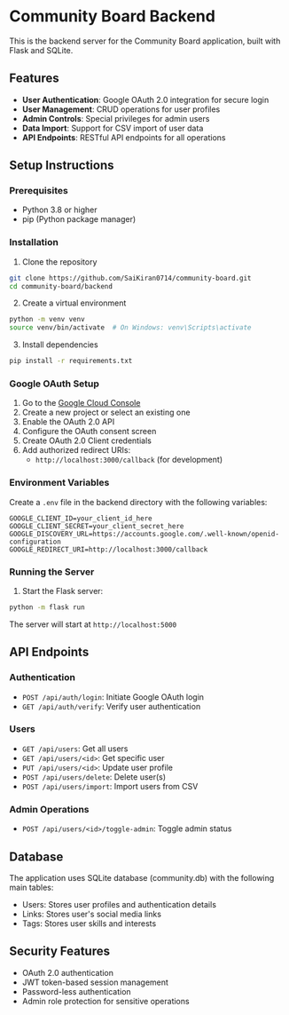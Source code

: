 # Community Board Backend

This is the backend server for the Community Board application, built with Flask and SQLite.

## Features

- **User Authentication**: Google OAuth 2.0 integration for secure login
- **User Management**: CRUD operations for user profiles
- **Admin Controls**: Special privileges for admin users
- **Data Import**: Support for CSV import of user data
- **API Endpoints**: RESTful API endpoints for all operations

## Setup Instructions

### Prerequisites
- Python 3.8 or higher
- pip (Python package manager)

### Installation

1. Clone the repository
```bash
git clone https://github.com/SaiKiran0714/community-board.git
cd community-board/backend
```

2. Create a virtual environment
```bash
python -m venv venv
source venv/bin/activate  # On Windows: venv\Scripts\activate
```

3. Install dependencies
```bash
pip install -r requirements.txt
```

### Google OAuth Setup

1. Go to the [Google Cloud Console](https://console.cloud.google.com/)
2. Create a new project or select an existing one
3. Enable the OAuth 2.0 API
4. Configure the OAuth consent screen
5. Create OAuth 2.0 Client credentials
6. Add authorized redirect URIs:
   - `http://localhost:3000/callback` (for development)

### Environment Variables

Create a `.env` file in the backend directory with the following variables:
```
GOOGLE_CLIENT_ID=your_client_id_here
GOOGLE_CLIENT_SECRET=your_client_secret_here
GOOGLE_DISCOVERY_URL=https://accounts.google.com/.well-known/openid-configuration
GOOGLE_REDIRECT_URI=http://localhost:3000/callback
```

### Running the Server

1. Start the Flask server:
```bash
python -m flask run
```
The server will start at `http://localhost:5000`

## API Endpoints

### Authentication
- `POST /api/auth/login`: Initiate Google OAuth login
- `GET /api/auth/verify`: Verify user authentication

### Users
- `GET /api/users`: Get all users
- `GET /api/users/<id>`: Get specific user
- `PUT /api/users/<id>`: Update user profile
- `POST /api/users/delete`: Delete user(s)
- `POST /api/users/import`: Import users from CSV

### Admin Operations
- `POST /api/users/<id>/toggle-admin`: Toggle admin status

## Database

The application uses SQLite database (community.db) with the following main tables:
- Users: Stores user profiles and authentication details
- Links: Stores user's social media links
- Tags: Stores user skills and interests

## Security Features

- OAuth 2.0 authentication
- JWT token-based session management
- Password-less authentication
- Admin role protection for sensitive operations 